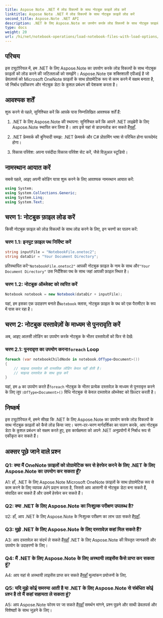 ```yaml
---
title: Aspose Note .NET में लोड विकल्पों के साथ नोटबुक फ़ाइलें लोड करें
linktitle: Aspose Note .NET में लोड विकल्पों के साथ नोटबुक फ़ाइलें लोड करें
second_title: Aspose.Note .NET API
description: .NET के लिए Aspose.Note का उपयोग करके लोड विकल्पों के साथ नोटबुक फ़ाइलों को लोड करना सीखें। नोटबुक डेटा के कुशल प्रबंधन के लिए इस कार्यक्षमता को अपने .NET अनुप्रयोगों में निर्बाध रूप से एकीकृत करें।
type: docs
weight: 20
url: /hi/net/notebook-operations/load-notebook-files-with-load-options/
---
```

## परिचय

इस ट्यूटोरियल में, हम .NET के लिए Aspose.Note का उपयोग करके लोड विकल्पों के साथ नोटबुक फ़ाइलों को लोड करने की जटिलताओं को समझेंगे। Aspose.Note एक शक्तिशाली एपीआई है जो डेवलपर्स को Microsoft OneNote फ़ाइलों के साथ प्रोग्रामेटिक रूप से काम करने में सक्षम बनाता है, जो निर्बाध एकीकरण और नोटबुक डेटा के कुशल प्रबंधन की पेशकश करता है।

## आवश्यक शर्तें

शुरू करने से पहले, सुनिश्चित करें कि आपके पास निम्नलिखित आवश्यक शर्तें हैं:

1.  .NET के लिए Aspose.Note की स्थापना: सुनिश्चित करें कि आपने .NET लाइब्रेरी के लिए Aspose.Note स्थापित कर लिया है। आप इसे यहां से डाउनलोड कर सकते हैं[यहाँ](https://releases.aspose.com/note/net/).

2. .NET फ्रेमवर्क की बुनियादी समझ: .NET फ्रेमवर्क और C# प्रोग्रामिंग भाषा से परिचित होना फायदेमंद होगा।

3. विकास परिवेश: अपना पसंदीदा विकास परिवेश सेट करें, जैसे विज़ुअल स्टूडियो।

## नामस्थान आयात करें

सबसे पहले, आइए अपनी कोडिंग यात्रा शुरू करने के लिए आवश्यक नामस्थान आयात करें:

```csharp
using System;
using System.Collections.Generic;
using System.Linq;
using System.Text;
```

## चरण 1: नोटबुक फ़ाइल लोड करें

किसी नोटबुक फ़ाइल को लोड विकल्पों के साथ लोड करने के लिए, इन चरणों का पालन करें:

### चरण 1.1: इनपुट फ़ाइल पथ निर्दिष्ट करें

```csharp
string inputFile = "NotebookFile.onetoc2";
string dataDir = "Your Document Directory";
```

 प्रतिस्थापित करें`"NotebookFile.onetoc2"` आपकी नोटबुक फ़ाइल के नाम के साथ और`"Your Document Directory"` उस निर्देशिका पथ के साथ जहां आपकी फ़ाइल स्थित है।

### चरण 1.2: नोटबुक ऑब्जेक्ट को त्वरित करें

```csharp
Notebook notebook = new Notebook(dataDir + inputFile);
```

 यहां, हम इसका एक उदाहरण बनाते हैं`Notebook` क्लास, नोटबुक फ़ाइल के पथ को एक पैरामीटर के रूप में पास कर रहा है।

## चरण 2: नोटबुक दस्तावेज़ों के माध्यम से पुनरावृति करें

अब, आइए आलसी लोडिंग का उपयोग करके नोटबुक के भीतर दस्तावेज़ों को फिर से देखें:

###  चरण 2.1: पुनरावृत्त का उपयोग करना`foreach` Loop

```csharp
foreach (var notebookChildNode in notebook.OfType<Document>()) 
{
    // चाइल्ड दस्तावेज़ की वास्तविक लोडिंग केवल यहीं होती है।
    // चाइल्ड दस्तावेज़ के साथ कुछ करें
}
```

 यहां, हम a का उपयोग करते हैं`foreach` नोटबुक के भीतर प्रत्येक दस्तावेज़ के माध्यम से पुनरावृत्त करने के लिए लूप।`OfType<Document>()` विधि नोटबुक से केवल दस्तावेज़ ऑब्जेक्ट को फ़िल्टर करती है।

## निष्कर्ष

इस ट्यूटोरियल में, हमने सीखा कि .NET के लिए Aspose.Note का उपयोग करके लोड विकल्पों के साथ नोटबुक फ़ाइलों को कैसे लोड किया जाए। चरण-दर-चरण मार्गदर्शिका का पालन करके, आप नोटबुक डेटा के कुशल प्रबंधन को सक्षम करते हुए, इस कार्यक्षमता को अपने .NET अनुप्रयोगों में निर्बाध रूप से एकीकृत कर सकते हैं।

## अक्सर पूछे जाने वाले प्रश्न

### Q1: क्या मैं OneNote फ़ाइलों को प्रोग्रामेटिक रूप से हेरफेर करने के लिए .NET के लिए Aspose.Note का उपयोग कर सकता हूँ?

A1: हाँ, .NET के लिए Aspose.Note Microsoft OneNote फ़ाइलों के साथ प्रोग्रामेटिक रूप से काम करने के लिए व्यापक API प्रदान करता है, जिससे आप आसानी से नोटबुक डेटा बना सकते हैं, संपादित कर सकते हैं और उसमें हेरफेर कर सकते हैं।

### Q2: क्या .NET के लिए Aspose.Note का निःशुल्क परीक्षण उपलब्ध है?

उ2: हाँ, आप .NET के लिए Aspose.Note के निःशुल्क परीक्षण का लाभ उठा सकते हैं[यहाँ](https://releases.aspose.com/).

### Q3: मुझे .NET के लिए Aspose.Note के लिए दस्तावेज़ कहां मिल सकते हैं?

 A3: आप दस्तावेज़ का संदर्भ ले सकते हैं[यहाँ](https://reference.aspose.com/note/net/) .NET के लिए Aspose.Note की विस्तृत जानकारी और उपयोग के उदाहरणों के लिए।

### Q4: मैं .NET के लिए Aspose.Note के लिए अस्थायी लाइसेंस कैसे प्राप्त कर सकता हूं?

 A4: आप यहां से अस्थायी लाइसेंस प्राप्त कर सकते हैं[यहाँ](https://purchase.aspose.com/temporary-license/) मूल्यांकन प्रयोजनों के लिए.

### Q5: यदि मुझे कोई समस्या आती है या .NET के लिए Aspose.Note से संबंधित कोई प्रश्न है तो मैं कहां सहायता ले सकता हूं?

 A5: आप Aspose.Note फोरम पर जा सकते हैं[यहाँ](https://forum.aspose.com/c/note/28) समर्थन मांगने, प्रश्न पूछने और साथी डेवलपर्स और विशेषज्ञों के साथ जुड़ने के लिए।